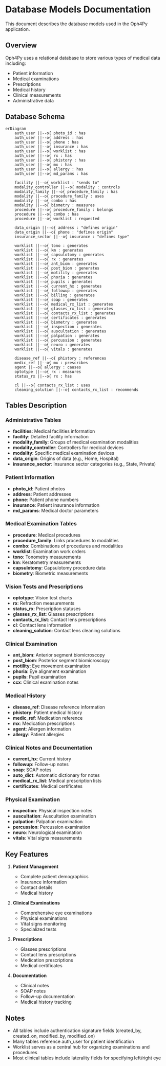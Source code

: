 # Database Models Documentation

This document describes the database models used in the Oph4Py application.

## Overview

Oph4Py uses a relational database to store various types of medical data including:

- Patient information
- Medical examinations
- Prescriptions
- Medical history
- Clinical measurements
- Administrative data

## Database Schema

```mermaid
erDiagram
    auth_user ||--o{ photo_id : has
    auth_user ||--o{ address : has
    auth_user ||--o{ phone : has
    auth_user ||--o{ insurance : has
    auth_user ||--o{ worklist : has
    auth_user ||--o{ rx : has
    auth_user ||--o{ phistory : has
    auth_user ||--o{ mx : has
    auth_user ||--o{ allergy : has
    auth_user ||--o{ md_params : has

    facility ||--o{ worklist : "sends to"
    modality_controller ||--o{ modality : controls
    modality_family ||--o{ procedure_family : has
    modality ||--o{ procedure_family : uses
    modality ||--o{ combo : has
    modality ||--o{ biometry : measures
    procedure ||--o{ procedure_family : belongs
    procedure ||--o{ combo : has
    procedure ||--o{ worklist : requested

    data_origin ||--o{ address : "defines origin"
    data_origin ||--o{ phone : "defines origin"
    insurance_sector ||--o{ insurance : "defines type"

    worklist ||--o{ tono : generates
    worklist ||--o{ km : generates
    worklist ||--o{ capsulotomy : generates
    worklist ||--o{ rx : generates
    worklist ||--o{ ant_biom : generates
    worklist ||--o{ post_biom : generates
    worklist ||--o{ motility : generates
    worklist ||--o{ phoria : generates
    worklist ||--o{ pupils : generates
    worklist ||--o{ current_hx : generates
    worklist ||--o{ followup : generates
    worklist ||--o{ billing : generates
    worklist ||--o{ soap : generates
    worklist ||--o{ medical_rx_list : generates
    worklist ||--o{ glasses_rx_list : generates
    worklist ||--o{ contacts_rx_list : generates
    worklist ||--o{ certificates : generates
    worklist ||--o{ biometry : generates
    worklist ||--o{ inspection : generates
    worklist ||--o{ auscultation : generates
    worklist ||--o{ palpation : generates
    worklist ||--o{ percussion : generates
    worklist ||--o{ neuro : generates
    worklist ||--o{ vitals : generates

    disease_ref ||--o{ phistory : references
    medic_ref ||--o{ mx : prescribes
    agent ||--o{ allergy : causes
    optotype ||--o{ rx : measures
    status_rx ||--o{ rx : has

    cl ||--o{ contacts_rx_list : uses
    cleaning_solution ||--o{ contacts_rx_list : recommends
```

## Tables Description

### Administrative Tables

- **facilities**: Medical facilities information
- **facility**: Detailed facility information
- **modality_family**: Groups of medical examination modalities
- **modality_controller**: Controllers for medical devices
- **modality**: Specific medical examination devices
- **data_origin**: Origins of data (e.g., Home, Hospital)
- **insurance_sector**: Insurance sector categories (e.g., State, Private)

### Patient Information

- **photo_id**: Patient photos
- **address**: Patient addresses
- **phone**: Patient phone numbers
- **insurance**: Patient insurance information
- **md_params**: Medical doctor parameters

### Medical Examination Tables

- **procedure**: Medical procedures
- **procedure_family**: Links procedures to modalities
- **combo**: Combinations of procedures and modalities
- **worklist**: Examination work orders
- **tono**: Tonometry measurements
- **km**: Keratometry measurements
- **capsulotomy**: Capsulotomy procedure data
- **biometry**: Biometric measurements

### Vision Tests and Prescriptions

- **optotype**: Vision test charts
- **rx**: Refraction measurements
- **status_rx**: Prescription statuses
- **glasses_rx_list**: Glasses prescriptions
- **contacts_rx_list**: Contact lens prescriptions
- **cl**: Contact lens information
- **cleaning_solution**: Contact lens cleaning solutions

### Clinical Examination

- **ant_biom**: Anterior segment biomicroscopy
- **post_biom**: Posterior segment biomicroscopy
- **motility**: Eye movement examination
- **phoria**: Eye alignment examination
- **pupils**: Pupil examination
- **ccx**: Clinical examination notes

### Medical History

- **disease_ref**: Disease reference information
- **phistory**: Patient medical history
- **medic_ref**: Medication reference
- **mx**: Medication prescriptions
- **agent**: Allergen information
- **allergy**: Patient allergies

### Clinical Notes and Documentation

- **current_hx**: Current history
- **followup**: Follow-up notes
- **soap**: SOAP notes
- **auto_dict**: Automatic dictionary for notes
- **medical_rx_list**: Medical prescription lists
- **certificates**: Medical certificates

### Physical Examination

- **inspection**: Physical inspection notes
- **auscultation**: Auscultation examination
- **palpation**: Palpation examination
- **percussion**: Percussion examination
- **neuro**: Neurological examination
- **vitals**: Vital signs measurements

## Key Features

1. **Patient Management**

   - Complete patient demographics
   - Insurance information
   - Contact details
   - Medical history

2. **Clinical Examinations**

   - Comprehensive eye examinations
   - Physical examinations
   - Vital signs monitoring
   - Specialized tests

3. **Prescriptions**

   - Glasses prescriptions
   - Contact lens prescriptions
   - Medication prescriptions
   - Medical certificates

4. **Documentation**

   - Clinical notes
   - SOAP notes
   - Follow-up documentation
   - Medical history tracking

## Notes

- All tables include authentication signature fields (created_by, created_on, modified_by, modified_on)
- Many tables reference auth_user for patient identification
- Worklist serves as a central hub for organizing examinations and procedures
- Most clinical tables include laterality fields for specifying left/right eye
